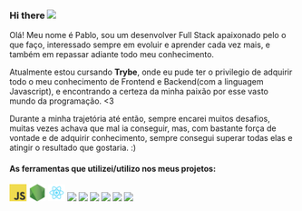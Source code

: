 ### Hi there <img src="https://camo.githubusercontent.com/e8e7b06ecf583bc040eb60e44eb5b8e0ecc5421320a92929ce21522dbc34c891/68747470733a2f2f6d656469612e67697068792e636f6d2f6d656469612f6876524a434c467a6361737252346961377a2f67697068792e676966" width="30" heigth="30" />

Olá! Meu nome é Pablo, sou um desenvolver Full Stack apaixonado pelo o que faço, interessado sempre em evoluir e aprender cada vez mais, e também em repassar adiante todo meu conhecimento.

Atualmente estou cursando **Trybe**, onde eu pude ter o privilegio de adquirir todo o meu conhecimento de Frontend e Backend(com a linguagem Javascript), e encontrando a certeza da minha paixão por esse vasto mundo da programação. <3

Durante a minha trajetória até então, sempre encarei muitos desafios, muitas vezes achava que mal ia conseguir, mas, com bastante força de vontade e de adquirir conhecimento, sempre consegui superar todas elas e atingir o resultado que gostaria. :)

#### As ferramentas que utilizei/utilizo nos meus projetos:
<img src="https://raw.githubusercontent.com/github/explore/80688e429a7d4ef2fca1e82350fe8e3517d3494d/topics/javascript/javascript.png" width="30" heigth="30"/> <img src="https://raw.githubusercontent.com/github/explore/80688e429a7d4ef2fca1e82350fe8e3517d3494d/topics/nodejs/nodejs.png" width="30" heigth="30"/> <img src="https://raw.githubusercontent.com/github/explore/80688e429a7d4ef2fca1e82350fe8e3517d3494d/topics/react/react.png" width="30" heigth="30"/> <img src="https://testing-library.com/img/octopus-128x128.png" width="30" heigth="30"/> <img src="https://user-images.githubusercontent.com/69815487/121431243-87084e80-c94f-11eb-8d3e-989677ec54ee.png" width="30" heigth="30"/> <img src="https://marcas-logos.net/wp-content/uploads/2020/11/MySQL-logo.png" width="30" heigth="30"/> <img src="https://4.bp.blogspot.com/-X7UPkOQjQuQ/WuHLUEM7SDI/AAAAAAAAAOY/rXGXSOfPP2ckF_cSOC3C5d3B_BhIgNcxACLcBGAs/s1600/mongodb%2B%25282%2529.png" width="30" heigth="30"/>  <img src="https://miro.medium.com/max/600/1*lUNmBw_oyS2ADWqZs4DLOA.png" width="30" heigth="30"/> <img src="https://git-scm.com/images/logos/logomark-orange@2x.png" width="30" heigth="30"/>
